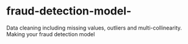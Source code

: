 # fraud-detection-model-
Data cleaning including missing values, outliers and multi-collinearity.  Making your fraud detection model 
